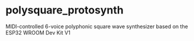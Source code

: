 # polysquare_protosynth
MIDI-controlled 6-voice polyphonic square wave synthesizer based on the ESP32 WROOM Dev Kit V1
